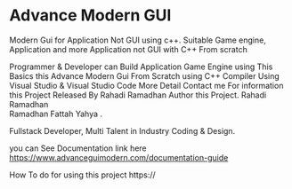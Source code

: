 # Advance Modern GUI
Modern Gui for Application Not GUI using c++.
Suitable Game engine, Application and more Application not GUI with C++ From scratch

Programmer & Developer can Build Application Game Engine using This Basics this Advance Modern Gui From Scratch using C++ Compiler 
Using Visual Studio & Visual Studio Code
More Detail Contact me For information this Project
Released By Rahadi Ramadhan Author this Project.
Rahadi Ramadhan <br>
Ramadhan Fattah Yahya . <br>

Fullstack Developer, Multi Talent in Industry Coding & Design.


you can See Documentation link here https://www.advanceguimodern.com/documentation-guide


How To do for using this project https://
